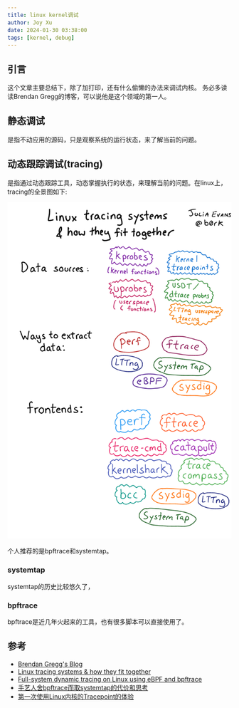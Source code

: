 ```yaml
---
title: linux kernel调试
author: Joy Xu
date: 2024-01-30 03:38:00
tags: [kernel, debug]
---
```


## 引言

这个文章主要总结下，除了加打印，还有什么偷懒的办法来调试内核。
务必多读读Brendan Gregg的博客，可以说他是这个领域的第一人。

## 静态调试

是指不动应用的源码，只是观察系统的运行状态，来了解当前的问题。

## 动态跟踪调试(tracing)

是指通过动态跟踪工具，动态掌握执行的状态，来理解当前的问题。在linux上，tracing的全景图如下:

![linux tracing arch](/images/linux-tracing-big-picture.png)

个人推荐的是bpftrace和systemtap。

### systemtap

systemtap的历史比较悠久了，

### bpftrace

bpftrace是近几年火起来的工具，也有很多脚本可以直接使用了。

## 参考

* [Brendan Gregg's Blog](https://www.brendangregg.com/blog/index.html)
* [Linux tracing systems & how they fit together](https://jvns.ca/blog/2017/07/05/linux-tracing-systems/)
* [Full-system dynamic tracing on Linux using eBPF and bpftrace](https://www.joyfulbikeshedding.com/blog/2019-01-31-full-system-dynamic-tracing-on-linux-using-ebpf-and-bpftrace.html)
* [手艺人舍bpftrace而取systemtap的代价和思考](https://blog.csdn.net/dog250/article/details/112387192)
* [第一次使用Linux内核的Tracepoint的体验](https://blog.csdn.net/dog250/article/details/112058189)
